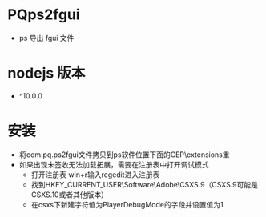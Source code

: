 # PQps2fgui
- ps 导出 fgui 文件

# nodejs 版本
- ^10.0.0

# 安装
- 将com.pq.ps2fgui文件拷贝到ps软件位置下面的CEP\extensions重
- 如果出现未签收无法加载拓展，需要在注册表中打开调试模式
    - 打开注册表 win+r输入regedit进入注册表
    - 找到HKEY_CURRENT_USER\Software\Adobe\CSXS.9（CSXS.9可能是CSXS.10或者其他版本）
    - 在csxs下新建字符值为PlayerDebugMode的字段并设置值为1
